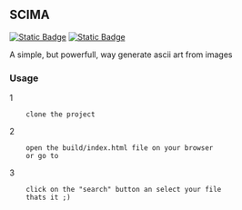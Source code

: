 ## SCIMA

[![Static Badge](https://img.shields.io/badge/License-MIT-green)](https://github.com/CarlosDanielMaturano/SCIMA/blob/master/LICENSE)
[![Static Badge](https://img.shields.io/badge/yarn-1.22.21-blue)]()

A simple, but powerfull, way generate ascii art from images

### Usage

1

```
    clone the project
```

2

```
    open the build/index.html file on your browser
    or go to
```

3

```
    click on the "search" button an select your file
    thats it ;)
```
